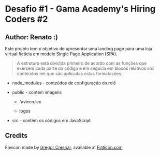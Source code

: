 # Desafio #1 - Gama Academy's Hiring Coders #2

## Author: Renato :)

Este projeto tem o objetivo de apresentar uma landing page para uma loja virtual fictícia em modelo Single Page Application (SPA).

> A estrutura está dividida primeiro de acordo com as funções que exercem cada parte do código e em seguida em blocos relativos aos conteúdos em que são aplicadas estas formatações.

+ node_modules - conteúdos de configuração do rolê

+ public - contém imagens

  + favicon.ico

  + logos

+ src - contém os códigos em JavaScript

## Credits 

Favicon made by [Gregor Cresnar](https://www.flaticon.com/authors/gregor-cresnar), available at [Flaticon.com](https://www.flaticon.com/)